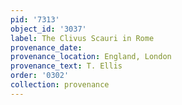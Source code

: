 ```yaml
---
pid: '7313'
object_id: '3037'
label: The Clivus Scauri in Rome
provenance_date:
provenance_location: England, London
provenance_text: T. Ellis
order: '0302'
collection: provenance
---
```

